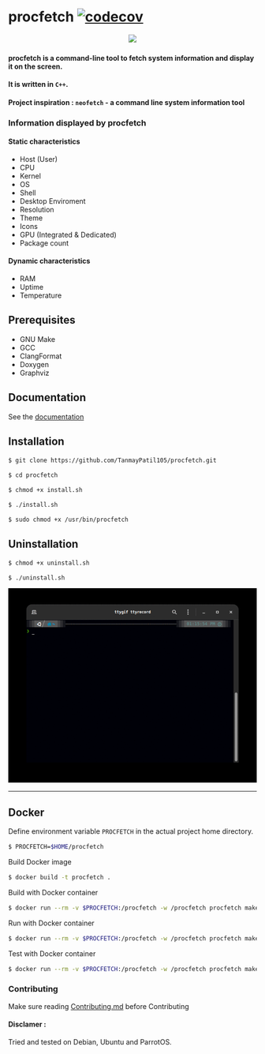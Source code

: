 # procfetch [![codecov](https://codecov.io/gh/TanmayPatil105/procfetch/branch/main/graph/badge.svg?token=QR6JGV3862)](https://codecov.io/gh/TanmayPatil105/procfetch)

<p align="center">
<img src="https://user-images.githubusercontent.com/92677342/205502731-328ab040-1df7-4b1b-bfa2-c5b84adafb85.png" width="1000">
</p>

#### procfetch is a command-line tool to fetch system information and display it on the screen. 
#### It is written in `C++`. 
#### Project inspiration : `neofetch` - a command line system information tool

### Information displayed by procfetch
#### Static characteristics

* Host (User)
* CPU
* Kernel
* OS
* Shell
* Desktop Enviroment
* Resolution
* Theme
* Icons
* GPU (Integrated & Dedicated)
* Package count

#### Dynamic characteristics
* RAM
* Uptime
* Temperature

## Prerequisites

* GNU Make
* GCC
* ClangFormat
* Doxygen
* Graphviz

## Documentation

See the [documentation](https://tanmaypatil105.github.io/procfetch/)

## Installation

```
$ git clone https://github.com/TanmayPatil105/procfetch.git
 ```

```
$ cd procfetch
```

```
$ chmod +x install.sh
```
```
$ ./install.sh
```
```
$ sudo chmod +x /usr/bin/procfetch
```
## Uninstallation
```
$ chmod +x uninstall.sh
```
```
$ ./uninstall.sh
```

![](./images/tty.gif)

<hr/>

## Docker

Define environment variable `PROCFETCH` in the actual project home directory.

```sh
$ PROCFETCH=$HOME/procfetch
```

Build Docker image

```sh
$ docker build -t procfetch .
```

Build with Docker container
```sh
$ docker run --rm -v $PROCFETCH:/procfetch -w /procfetch procfetch make
```

Run with Docker container
```sh
$ docker run --rm -v $PROCFETCH:/procfetch -w /procfetch procfetch make run
```

Test with Docker container
```sh
$ docker run --rm -v $PROCFETCH:/procfetch -w /procfetch procfetch make check
```

### Contributing

Make sure reading [Contributing.md](https://github.com/TanmayPatil105/procfetch/blob/main/CONTRIBUTING.md) before Contributing

#### Disclamer :
Tried and tested on Debian, Ubuntu and ParrotOS.

